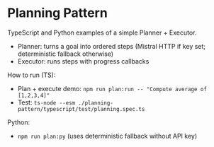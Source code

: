 # Planning Pattern

TypeScript and Python examples of a simple Planner + Executor.


- Planner: turns a goal into ordered steps (Mistral HTTP if key set; deterministic fallback otherwise)
- Executor: runs steps with progress callbacks


How to run (TS):

- Plan + execute demo: `npm run plan:run -- "Compute average of [1,2,3,4]"`
- Test: `ts-node --esm ./planning-pattern/typescript/test/planning.spec.ts`


Python:

- `npm run plan:py` (uses deterministic fallback without API key)
